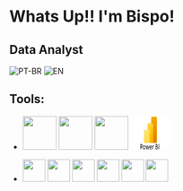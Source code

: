# Whats Up!! I'm Bispo!
## Data Analyst

![PT-BR](https://img.shields.io/badge/Portugu%C3%AAs-green?style=for-the-badge&label=BR&labelColor=black)
![EN](https://img.shields.io/badge/English-purple?style=for-the-badge&label=EN&labelColor=black)
##

## Tools:
- <div>
  <img height= 60 width= 60 src="https://cdn.jsdelivr.net/gh/devicons/devicon@latest/icons/python/python-original-wordmark.svg" />
  <img height= 60 width= 60 src="https://cdn.jsdelivr.net/gh/devicons/devicon@latest/icons/azuresqldatabase/azuresqldatabase-original.svg" />
  <img height= 60 width= 60 src="https://cdn.jsdelivr.net/gh/devicons/devicon@latest/icons/jupyter/jupyter-original-wordmark.svg" />
  <img height= 60 width= 70 src="./img/Logo_PowerBI.png" />
</div>


- <div>
  <img height= 40 width= 40 src="https://cdn.jsdelivr.net/gh/devicons/devicon@latest/icons/git/git-original-wordmark.svg" />
  <img height= 40 width= 40 src="https://cdn.jsdelivr.net/gh/devicons/devicon@latest/icons/anaconda/anaconda-original-wordmark.svg" />
  <img height= 40 width= 40 src="https://cdn.jsdelivr.net/gh/devicons/devicon@latest/icons/pandas/pandas-original-wordmark.svg" />   
  <img height= 40 width= 40 src="https://cdn.jsdelivr.net/gh/devicons/devicon@latest/icons/matplotlib/matplotlib-original-wordmark.svg" />
  <img height= 40 width= 40 src="https://cdn.jsdelivr.net/gh/devicons/devicon@latest/icons/scikitlearn/scikitlearn-original.svg" />
  <img height= 40 width= 40 src="https://cdn.jsdelivr.net/gh/devicons/devicon@latest/icons/numpy/numpy-original-wordmark.svg" />
</div>

##
